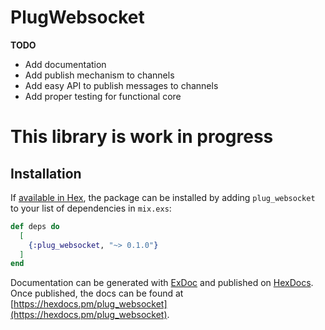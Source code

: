 # PlugWebsocket

**TODO**

* Add documentation 
* Add publish mechanism to channels 
* Add easy API to publish messages to channels 
* Add proper testing for functional core

# This library is work in progress

## Installation

If [available in Hex](https://hex.pm/docs/publish), the package can be installed
by adding `plug_websocket` to your list of dependencies in `mix.exs`:

```elixir
def deps do
  [
    {:plug_websocket, "~> 0.1.0"}
  ]
end
```

Documentation can be generated with [ExDoc](https://github.com/elixir-lang/ex_doc)
and published on [HexDocs](https://hexdocs.pm). Once published, the docs can
be found at [https://hexdocs.pm/plug_websocket](https://hexdocs.pm/plug_websocket).

